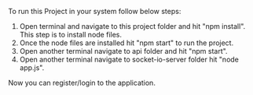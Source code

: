 To run this Project in your system follow below steps:
  1. Open terminal and navigate to this project folder and hit "npm install". This step is to install node files.
  2. Once the node files are installed hit "npm start" to run the project.
  3. Open another terminal navigate to api folder and hit "npm start".
  4. Open another terminal navigate to socket-io-server folder hit "node app.js".
  
  Now you can register/login to the application.
